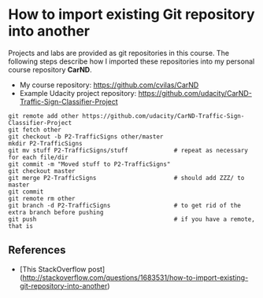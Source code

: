# How to import existing Git repository into another

Projects and labs are provided as git repositories in this course. The following steps describe how I imported these 
repositories into my personal course repository __CarND__.

* My course repository: https://github.com/cvilas/CarND
* Example Udacity project repository: https://github.com/udacity/CarND-Traffic-Sign-Classifier-Project

```
git remote add other https://github.com/udacity/CarND-Traffic-Sign-Classifier-Project
git fetch other
git checkout -b P2-TrafficSigns other/master
mkdir P2-TrafficSigns
git mv stuff P2-TrafficSigns/stuff             # repeat as necessary for each file/dir
git commit -m "Moved stuff to P2-TrafficSigns"
git checkout master 
git merge P2-TrafficSigns                      # should add ZZZ/ to master
git commit
git remote rm other
git branch -d P2-TrafficSigns                  # to get rid of the extra branch before pushing
git push                           			   # if you have a remote, that is
```

## References

* [This StackOverflow post] (http://stackoverflow.com/questions/1683531/how-to-import-existing-git-repository-into-another)

